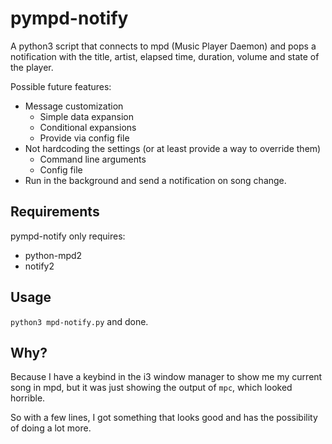 # pympd-notify

A python3 script that connects to mpd (Music Player Daemon) and pops a notification with the title, artist, elapsed time, duration, volume and state of the player.

Possible future features: 
* Message customization
    * Simple data expansion
    * Conditional expansions
    * Provide via config file
* Not hardcoding the settings (or at least provide a way to override them)
    * Command line arguments
    * Config file
* Run in the background and send a notification on song change.

## Requirements

pympd-notify only requires:

* python-mpd2
* notify2

## Usage

` python3 mpd-notify.py ` and done.

## Why?

Because I have a keybind in the i3 window manager to show me my current song in mpd, but it was just showing the output of `mpc`, which looked horrible. 

So with a few lines, I got something that looks good and has the possibility of doing a lot more.
